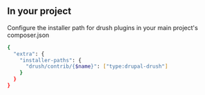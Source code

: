 


## In your project

Configure the installer path for drush plugins in your main project's composer.json

```bash
{
  "extra": {
    "installer-paths": {
      "drush/contrib/{$name}": ["type:drupal-drush"]
    }
  }
}
```
